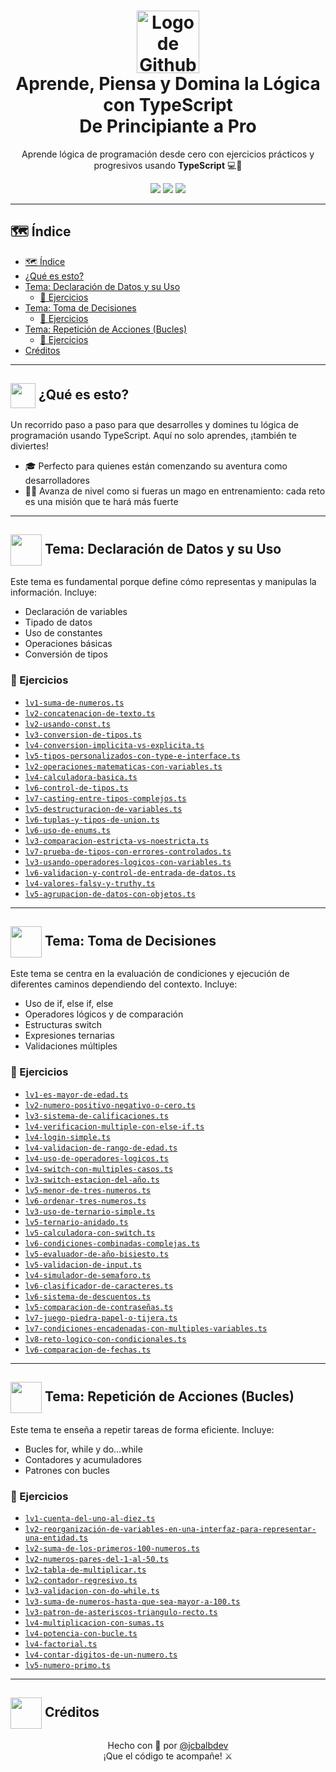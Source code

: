 <h1 align="center">
  <img src="https://media.giphy.com/media/WcYnTzdrjQphdu33xs/giphy.gif" alt="Logo de Github" width="100" />
  <br/>
  <strong>Aprende, Piensa y Domina la Lógica con TypeScript</strong>
  <br/>
  <strong>De Principiante a Pro</strong>
</h1>

<p align="center">
  Aprende lógica de programación desde cero con ejercicios prácticos y progresivos usando <strong>TypeScript</strong> 💻🧠
</p>

<p align="center">
  <img src="https://img.shields.io/badge/estado-en%20progreso-blue?style=flat-square" />
  <img src="https://img.shields.io/github/languages/top/jcbalbdev/logica-typescript?style=flat-square" />
  <img src="https://img.shields.io/github/last-commit/jcbalbdev/logica-typescript?style=flat-square" />
</p>

---

## 🗺️ Índice

- [🗺️ Índice](#️-índice)
- [ ¿Qué es esto?](#-qué-es-esto)
- [ Tema: Declaración de Datos y su Uso](#-tema-declaración-de-datos-y-su-uso)
  - [🧩 Ejercicios](#-ejercicios)
- [ Tema: Toma de Decisiones](#-tema-toma-de-decisiones)
  - [🧩 Ejercicios](#-ejercicios-1)
- [ Tema: Repetición de Acciones (Bucles)](#-tema-repetición-de-acciones-bucles)
  - [🧩 Ejercicios](#-ejercicios-2)
- [ Créditos](#-créditos)

---

## <img src="https://media3.giphy.com/media/du3J3cXyzhj75IOgvA/giphy.gif" width="40" style="vertical-align: middle;" /> ¿Qué es esto?

Un recorrido paso a paso para que desarrolles y domines tu lógica de programación usando TypeScript. Aquí no solo aprendes, ¡también te diviertes!

- 🎓 Perfecto para quienes están comenzando su aventura como desarrolladores
- 🧙‍♂️ Avanza de nivel como si fueras un mago en entrenamiento: cada reto es una misión que te hará más fuerte

---

## <img src="http://www.nyan.cat/cats/original.gif" width="50" style="vertical-align: middle;" /> Tema: Declaración de Datos y su Uso

Este tema es fundamental porque define cómo representas y manipulas la información. Incluye:

- Declaración de variables
- Tipado de datos
- Uso de constantes
- Operaciones básicas
- Conversión de tipos

### 🧩 Ejercicios

- [`lv1-suma-de-numeros.ts`](./lv1-suma-de-numeros.ts)
- [`lv2-concatenacion-de-texto.ts`](./lv2-concatenacion-de-texto.ts)
- [`lv2-usando-const.ts`](./lv2-usando-const.ts)
- [`lv3-conversion-de-tipos.ts`](./lv3-conversion-de-tipos.ts)
- [`lv4-conversion-implicita-vs-explicita.ts`](./lv4-conversion-implicita-vs-explicita.ts)
- [`lv5-tipos-personalizados-con-type-e-interface.ts`](./lv5-tipos-personalizados-con-type-e-interface.ts)
- [`lv2-operaciones-matematicas-con-variables.ts`](./lv2-operaciones-matematicas-con-variables.ts)
- [`lv4-calculadora-basica.ts`](./lv4-calculadora-basica.ts)
- [`lv6-control-de-tipos.ts`](./lv6-control-de-tipos.ts)
- [`lv7-casting-entre-tipos-complejos.ts`](./lv7-casting-entre-tipos-complejos.ts)
- [`lv5-destructuracion-de-variables.ts`](./lv5-destructuracion-de-variables.ts)
- [`lv6-tuplas-y-tipos-de-union.ts`](./lv6-tuplas-y-tipos-de-union.ts)
- [`lv6-uso-de-enums.ts`](./lv6-uso-de-enums.ts)
- [`lv3-comparacion-estricta-vs-noestricta.ts`](./lv3-comparacion-estricta-vs-noestricta.ts)
- [`lv7-prueba-de-tipos-con-errores-controlados.ts`](./lv7-prueba-de-tipos-con-errores-controlados.ts)
- [`lv3-usando-operadores-logicos-con-variables.ts`](./lv3-usando-operadores-logicos-con-variables.ts)
- [`lv6-validacion-y-control-de-entrada-de-datos.ts`](./lv6-validacion-y-control-de-entrada-de-datos.ts)
- [`lv4-valores-falsy-y-truthy.ts`](./lv4-valores-falsy-y-truthy.ts)
- [`lv5-agrupacion-de-datos-con-objetos.ts`](./lv5-agrupacion-de-datos-con-objetos.ts)

---

## <img src="http://www.nyan.cat/cats/original.gif" width="50" style="vertical-align: middle;" /> Tema: Toma de Decisiones

Este tema se centra en la evaluación de condiciones y ejecución de diferentes caminos dependiendo del contexto. Incluye:

- Uso de if, else if, else
- Operadores lógicos y de comparación
- Estructuras switch
- Expresiones ternarias
- Validaciones múltiples

### 🧩 Ejercicios

- [`lv1-es-mayor-de-edad.ts`](./lv1-es-mayor-de-edad.ts)
- [`lv2-numero-positivo-negativo-o-cero.ts`](./lv2-numero-positivo-negativo-o-cero.ts)
- [`lv3-sistema-de-calificaciones.ts`](./lv3-sistema-de-calificaciones.ts)
- [`lv4-verificacion-multiple-con-else-if.ts`](./lv4-verificacion-multiple-con-else-if.ts)
- [`lv4-login-simple.ts`](./lv4-login-simple.ts)
- [`lv4-validacion-de-rango-de-edad.ts`](./lv4-validacion-de-rango-de-edad.ts)
- [`lv4-uso-de-operadores-logicos.ts`](./lv4-uso-de-operadores-logicos.ts)
- [`lv4-switch-con-multiples-casos.ts`](./lv4-switch-con-multiples-casos.ts)
- [`lv3-switch-estacion-del-año.ts`](./lv3-switch-estacion-del-año.ts)
- [`lv5-menor-de-tres-numeros.ts`](./lv5-menor-de-tres-numeros.ts)
- [`lv6-ordenar-tres-numeros.ts`](./lv6-ordenar-tres-numeros.ts)
- [`lv3-uso-de-ternario-simple.ts`](./lv3-uso-de-ternario-simple.ts)
- [`lv5-ternario-anidado.ts`](./lv5-ternario-anidado.ts)
- [`lv5-calculadora-con-switch.ts`](./lv5-calculadora-con-switch.ts)
- [`lv6-condiciones-combinadas-complejas.ts`](./lv6-condiciones-combinadas-complejas.ts)
- [`lv5-evaluador-de-año-bisiesto.ts`](./lv5-evaluador-de-año-bisiesto.ts)
- [`lv5-validacion-de-input.ts`](./lv5-validacion-de-input.ts)
- [`lv4-simulador-de-semaforo.ts`](./lv4-simulador-de-semaforo.ts)
- [`lv6-clasificador-de-caracteres.ts`](./lv6-clasificador-de-caracteres.ts)
- [`lv6-sistema-de-descuentos.ts`](./lv6-sistema-de-descuentos.ts)
- [`lv5-comparacion-de-contraseñas.ts`](./lv5-comparacion-de-contraseñas.ts)
- [`lv7-juego-piedra-papel-o-tijera.ts`](./lv7-juego-piedra-papel-o-tijera.ts)
- [`lv7-condiciones-encadenadas-con-multiples-variables.ts`](./lv7-condiciones-encadenadas-con-multiples-variables.ts)
- [`lv8-reto-logico-con-condicionales.ts`](./lv8-reto-logico-con-condicionales.ts)
- [`lv6-comparacion-de-fechas.ts`](./lv6-comparacion-de-fechas.ts)

---

## <img src="http://www.nyan.cat/cats/original.gif" width="50" style="vertical-align: middle;" /> Tema: Repetición de Acciones (Bucles)

Este tema te enseña a repetir tareas de forma eficiente. Incluye:

- Bucles for, while y do...while
- Contadores y acumuladores
- Patrones con bucles

### 🧩 Ejercicios

- [`lv1-cuenta-del-uno-al-diez.ts`](./lv1-cuenta-del-uno-al-diez.ts)
- [`lv2-reorganización-de-variables-en-una-interfaz-para-representar-una-entidad.ts`](./lv2-reorganización-de-variables-en-una-interfaz-para-representar-una-entidad.ts)
- [`lv2-suma-de-los-primeros-100-numeros.ts`](./lv2-suma-de-los-primeros-100-numeros.ts)
- [`lv2-numeros-pares-del-1-al-50.ts`](./lv2-numeros-pares-del-1-al-50.ts)
- [`lv2-tabla-de-multiplicar.ts`](./lv2-tabla-de-multiplicar.ts)
- [`lv2-contador-regresivo.ts`](./lv2-contador-regresivo.ts)
- [`lv3-validacion-con-do-while.ts`](./lv3-validacion-con-do-while.ts)
- [`lv3-suma-de-numeros-hasta-que-sea-mayor-a-100.ts`](./lv3-suma-de-numeros-hasta-que-sea-mayor-a-100.ts)
- [`lv3-patron-de-asteriscos-triangulo-recto.ts`](./lv3-patron-de-asteriscos-triangulo-recto.ts)
- [`lv4-multiplicacion-con-sumas.ts`](./lv4-multiplicacion-con-sumas.ts)
- [`lv4-potencia-con-bucle.ts`](./lv4-potencia-con-bucle.ts)
- [`lv4-factorial.ts`](./lv4-factorial.ts)
- [`lv4-contar-digitos-de-un-numero.ts`](./lv4-contar-digitos-de-un-numero.ts)
- [`lv5-numero-primo.ts`](./lv5-numero-primo.ts)

---

## <img src="http://www.nyan.cat/cats/original.gif" width="50" style="vertical-align: middle;" /> Créditos

<p align="center">
  Hecho con 💜 por <a href="https://github.com/jcbalbdev" target="_blank">@jcbalbdev</a> <br/>
  ¡Que el código te acompañe! ⚔️
</p>
